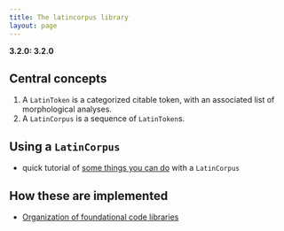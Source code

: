 ```yaml
---
title: The latincorpus library
layout: page
---
```


**3.2.0: 3.2.0**

## Central concepts

1. A `LatinToken` is a categorized citable token, with an associated list of morphological analyses.
2. A `LatinCorpus` is a sequence of `LatinToken`s.

## Using a `LatinCorpus`

- quick tutorial of [some things you can do](corpus/) with a `LatinCorpus`


## How these are implemented

- [Organization of foundational code libraries](libraries/)
